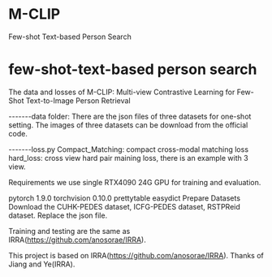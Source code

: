 # M-CLIP
Few-shot Text-based Person Search

# few-shot-text-based person search
The data and losses of M-CLIP: Multi-view Contrastive Learning for Few-Shot Text-to-Image Person Retrieval

-------data folder:
There are the json files of three datasets for one-shot setting.
The images of three datasets can be download from the official code.

-------loss.py
Compact_Matching:   compact cross-modal matching loss
hard_loss: cross view hard pair maining loss, there is an example with 3 view.

Requirements
we use single RTX4090 24G GPU for training and evaluation.

pytorch 1.9.0
torchvision 0.10.0
prettytable
easydict
Prepare Datasets
Download the CUHK-PEDES dataset, ICFG-PEDES dataset, RSTPReid dataset.
Replace the json file.

Training and testing are the same as IRRA(https://github.com/anosorae/IRRA).

This project is based on IRRA(https://github.com/anosorae/IRRA).
Thanks of Jiang and Ye(IRRA).
